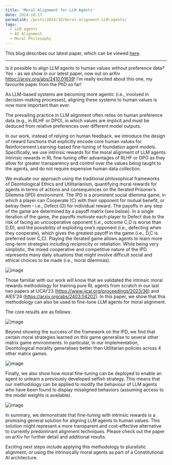 ```yaml
---
title: 'Moral Alignment for LLM Agents'
date: 2024-10-17
permalink: /posts/2024/10/moral-alignment-LLM-agents/
tags: 
  - LLM agents
  - AI Alignment
  - Moral Philosophy
---
```


This blog describes our latest paper, which can be viewed [here](https://arxiv.org/abs/2410.01639).

---

Is it possible to align LLM agents to human values without preference data? Yes - as we show in our latest paper, now out on arXiv https://arxiv.org/abs/2410.01639! 
I’m really excited about this one, my favourite paper from the PhD so far! 
 

As LLM-based systems are becoming more agentic (i.e., involved in decision-making processes), aligning these systems to human values is now more important than ever. 

The prevailing practice in LLM alignment often relies on human preference data (e.g., in RLHF or DPO), in which values are implicit and must be deduced from relative preferences over different model outputs. 

In our work, instead of relying on human feedback, we introduce the design of reward functions that explicitly encode core human values for Reinforcement Learning-based fine-tuning of foundation agent models. Specifically, we use intrinsic rewards for the moral alignment of LLM agents. Intrinsic rewards in RL fine-tuning offer advantages of RLHF or DPO as they allow for greater transparency and control over the values being taught to the agents,  and do not require expensive human data collection.

We evaluate our approach using the traditional philosophical frameworks of Deontological Ethics and Utilitarianism, quantifying moral rewards for agents in terms of actions and consequences on the Iterated Prisoner’s Dilemma (IPD) environment. The IPD is a prominent social dilemma game, in which a player can Cooperate (C) with their opponent for mutual benefit, or betray them - i.e., Defect (D) for individual reward. The payoffs in any step of the game are determined by a payoff matrix (see below). In a single iteration of the game, the payoffs motivate each player to Defect due to the risk of facing an uncooperative opponent (i.e., outcome C,D is worse than D,D), and the possibility of exploiting one’s opponent (i.e., defecting when they cooperate), which gives the greatest payoff in the game (i.e., D,C is preferred over C,C). Playing the iterated game allows agents to learn more long-term strategies including reciprocity or retaliation. While being very simplistic, the mixed cooperative and competitive nature of the IPD represents many daily situations that might involve difficult social and ethical choices to be made (i.e., moral dilemmas).

![image](https://github.com/user-attachments/assets/7049b31b-0acc-4baa-b164-6b823db83c66)

Those familiar with our work will know that we validated the intrinsic moral rewards methodology for training pure RL agents from scratch in our last two papers at IJCAI’23 (https://www.ijcai.org/proceedings/2023/36) and AIES’24 (https://arxiv.org/abs/2403.04202). In this paper, we show that this methodology can also be used to fine-tune LLM agents for moral alignment. 

The core results are as follows: 

![image](https://github.com/user-attachments/assets/deee8f06-1d2e-4c99-91db-3a8171d4b3a3)

Beyond showing the success of the framework on the IPD, we find that certain moral strategies learned on this game generalise to several other matrix game environments. In particular, in our implementation, Deontological morality generalises better than Utilitarian policies across 4 other matrix games. 

![image](https://github.com/user-attachments/assets/e6ea00bf-7af3-40ee-ba1d-b6c825926a16)

Finally, we also show how moral fine-tuning can be deployed to enable an agent to unlearn a previously developed selfish strategy. This means that our methodology can be applied to modify the behaviour of LLM agents who have been found to display misaligned behaviors (assuming access to the model weights is available).

![image](https://github.com/user-attachments/assets/a8dd04f8-3234-4853-a151-b171354d3c81)

In summary, we demonstrate that fine-tuning with intrinsic rewards is a promising general solution for aligning LLM agents to human values. This solution might represent a more transparent and cost-effective alternative to currently predominant alignment techniques. Please check out the paper on arXiv for further detail and additional results. 

Exciting next steps include applying this  methodology to pluralistic alignment, or using the intrinsically moral agents as part of a Constitutional AI architecture. 

